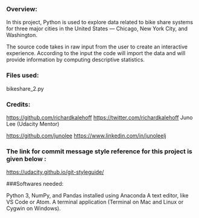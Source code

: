 ### Overview:

In this project, Python is used to explore data related to bike share systems for three major cities in the United States — Chicago, New York City, and Washington.

The source code takes in raw input from the user to create an interactive experience.
According to the input the code will import the data and will provide information by computing descriptive statistics.

### Files used:

bikeshare_2.py

### Credits:

https://github.com/richardkalehoff
https://twitter.com/richardkalehoff
Juno Lee (Udacity Mentor)

https://github.com/junolee
https://www.linkedin.com/in/junoleelj

### The link for commit message style reference for this project is given below :

https://udacity.github.io/git-styleguide/

###Softwares needed:

Python 3, NumPy, and Pandas installed using Anaconda
A text editor, like VS Code or Atom.
A terminal application (Terminal on Mac and Linux or Cygwin on Windows).
